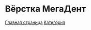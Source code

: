 Вёрстка МегаДент
================

[Главная страница](/dist/index.html)
[Категория](/dist/category.html)
